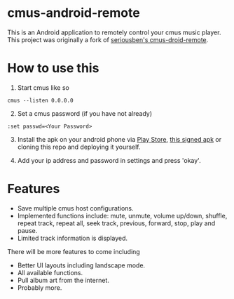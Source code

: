 cmus-android-remote
=================

This is an Android application to remotely control your cmus music player.
This project was originally a fork of [seriousben's cmus-droid-remote](https://github.com/seriousben/cmus-droid-remote).

How to use this
===============

1) Start cmus like so
```
cmus --listen 0.0.0.0
```
2) Set a cmus password (if you have not already)
```
:set passwd=<Your Password>
```
3) Install the apk on your android phone via [Play Store](https://play.google.com/store/apps/details?id=com.joshtwigg.cmus.droid), [this signed apk](app/app.apk) or cloning this repo and deploying it yourself. 

4) Add your ip address and password in settings and press 'okay'.

Features
========

* Save multiple cmus host configurations.
* Implemented functions include: mute, unmute, volume up/down, shuffle, repeat track, repeat all, seek track, previous, forward, stop, play and pause.
* Limited track information is displayed.

There will be more features to come including

* Better UI layouts including landscape mode.
* All available functions.
* Pull album art from the internet.
* Probably more.

